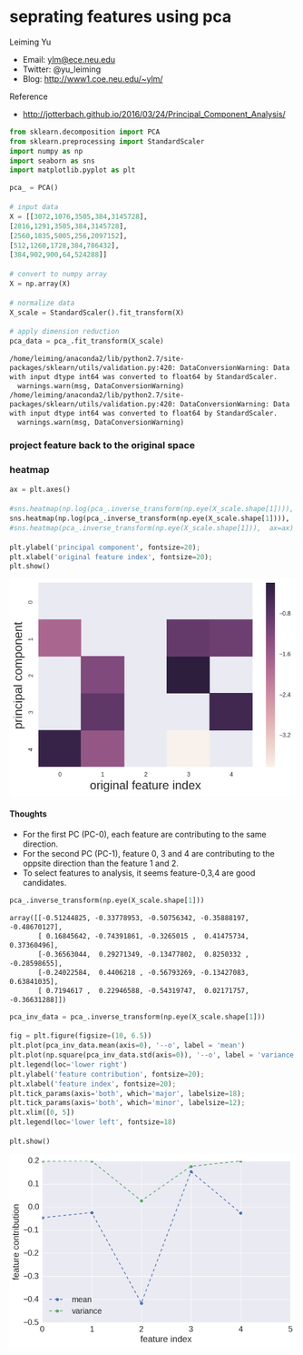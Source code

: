 
# seprating features using pca

Leiming Yu

* Email: ylm@ece.neu.edu
* Twitter: @yu_leiming
* Blog: http://www1.coe.neu.edu/~ylm/

Reference
* http://jotterbach.github.io/2016/03/24/Principal_Component_Analysis/


```python
from sklearn.decomposition import PCA
from sklearn.preprocessing import StandardScaler
import numpy as np
import seaborn as sns
import matplotlib.pyplot as plt
```


```python
pca_ = PCA()

# input data
X = [[3072,1076,3505,384,3145728],
[2816,1291,3505,384,3145728],
[2560,1835,5005,256,2097152],
[512,1260,1728,384,786432],
[384,902,900,64,524288]]

# convert to numpy array
X = np.array(X)

# normalize data
X_scale = StandardScaler().fit_transform(X)

# apply dimension reduction
pca_data = pca_.fit_transform(X_scale)
```

    /home/leiming/anaconda2/lib/python2.7/site-packages/sklearn/utils/validation.py:420: DataConversionWarning: Data with input dtype int64 was converted to float64 by StandardScaler.
      warnings.warn(msg, DataConversionWarning)
    /home/leiming/anaconda2/lib/python2.7/site-packages/sklearn/utils/validation.py:420: DataConversionWarning: Data with input dtype int64 was converted to float64 by StandardScaler.
      warnings.warn(msg, DataConversionWarning)


### project feature back to the original space

### heatmap


```python
ax = plt.axes()

#sns.heatmap(np.log(pca_.inverse_transform(np.eye(X_scale.shape[1]))), cmap="hot", cbar=False, ax=ax)
sns.heatmap(np.log(pca_.inverse_transform(np.eye(X_scale.shape[1]))),  ax=ax)
#sns.heatmap(pca_.inverse_transform(np.eye(X_scale.shape[1])),  ax=ax)

plt.ylabel('principal component', fontsize=20);
plt.xlabel('original feature index', fontsize=20);
plt.show()
```


![png](output_6_0.png)


#### Thoughts

* For the first PC (PC-0), each feature are contributing to the same direction.
* For the second PC (PC-1), feature 0, 3 and 4 are contributing to the oppsite direction than the feature 1 and 2.
* To select features to analysis, it seems feature-0,3,4 are good candidates.


```python
pca_.inverse_transform(np.eye(X_scale.shape[1]))
```




    array([[-0.51244825, -0.33778953, -0.50756342, -0.35888197, -0.48670127],
           [ 0.16845642, -0.74391861, -0.3265015 ,  0.41475734,  0.37360496],
           [-0.36563044,  0.29271349, -0.13477802,  0.8250332 , -0.28598655],
           [-0.24022584,  0.4406218 , -0.56793269, -0.13427083,  0.63841035],
           [ 0.7194617 ,  0.22946588, -0.54319747,  0.02171757, -0.36631288]])




```python
pca_inv_data = pca_.inverse_transform(np.eye(X_scale.shape[1]))

fig = plt.figure(figsize=(10, 6.5))
plt.plot(pca_inv_data.mean(axis=0), '--o', label = 'mean')
plt.plot(np.square(pca_inv_data.std(axis=0)), '--o', label = 'variance')
plt.legend(loc='lower right')
plt.ylabel('feature contribution', fontsize=20);
plt.xlabel('feature index', fontsize=20);
plt.tick_params(axis='both', which='major', labelsize=18);
plt.tick_params(axis='both', which='minor', labelsize=12);
plt.xlim([0, 5])
plt.legend(loc='lower left', fontsize=18)

plt.show()
```


![png](output_9_0.png)

